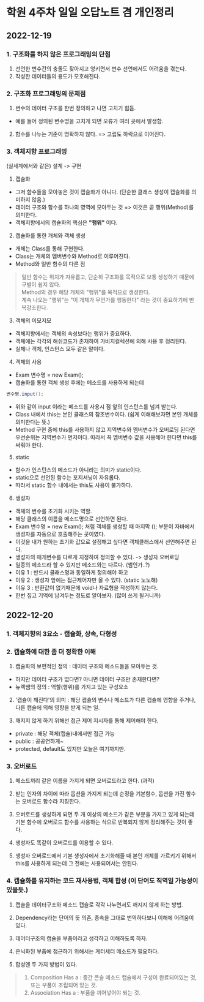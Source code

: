 # 학원 4주차 일일 오답노트 겸 개인정리

## 2022-12-19

### 1. 구조화를 하지 않은 프로그래밍의 단점

1. 선언한 변수간의 충돌도 잦아지고 엉키면서 변수 선언에서도 어려움을 겪는다.
2. 작성한 데이터들의 용도가 모호해진다.

### 2. 구조화 프로그래밍의 문제점

1. 변수의 데이터 구조를 한번 정의하고 나면 고치기 힘듬.
- 예를 들어 정의된 변수명을 고치게 되면 오류가 여러 곳에서 발생함.
2. 함수를 나누는 기준이 명확하지 않다. => 고립도 하락으로 이어진다.

### 3. 객체지향 프로그래밍
(실세계에서와 같은) 설계 -> 구현

1. 캡슐화

- 그저 함수들을 모아놓은 것이 캡슐화가 아니다. (단순한 클래스 생성이 캡슐화를 의미하지 않음.)
- 데이터 구조와 함수를 하나의 영역에 모아두는 것 => 이것은 곧 행위(Method)를 의미한다.
- 객체지향에서의 캡슐화의 핵심은 **"행위"** 이다.

2. 캡슐화를 통한 개체와 객체 생성

- 개체는 Class를 통해 구현한다.
- Class는 개체의 멤버변수와 Method로 이루어진다.
- Method와 일반 함수의 다른 점
> 일반 함수는 위치가 자유롭고, 단순히 구조화를 목적으로 보통 생성하기 때문에 구별이 쉽지 않다.<br>
> Method의 경우 해당 개체의 "행위"를 목적으로 생성한다.<br>
> 계속 나오는 "행위"는 "이 개체가 무언가를 행동한다" 라는 것이 중요하기에 반복강조한다.

3. 객체의 이모저모

- 객체지향에서는 객체의 속성보다는 행위가 중요하다.
- 객체에는 각각의 해쉬코드가 존재하여 가비지컬렉션에 의해 사용 후 정리된다.
- 실체나 객체, 인스턴스 모두 같은 말이다.

4. 객체의 사용 

- Exam 변수명 = new Exam();
- 캡슐화를 통한 객체 생성 후에는 메소드를 사용하게 되는데
``` java
변수명.input();
```
- 위와 같이 input 이라는 메소드를 사용시 점 앞의 인스턴스를 넘겨 받는다.
- Class 내에서 this는 본인 클래스의 참조변수이다. (쉽게 이해해보자면 본인 개체를 의미한다는 뜻.)
- Method 구현 중에 this를 사용하지 않고 지역변수와 멤버변수가 오버로딩 된다면 우선순위는 지역변수가 먼저이다. 따라서 꼭 멤버변수 값을 사용해야 한다면 this를 써줘야 한다.

5. static
- 함수가 인스턴스의 메소드가 아니라는 의미가 static이다.
- static으로 선언된 함수는 포지셔닝이 자유롭다.
- 따라서 static 함수 내에서는 this도 사용이 불가하다.

6. 생성자
- 객체의 변수를 초기화 시키는 역할.
- 해당 클래스의 이름을 메소드명으로 선언하면 된다.
- Exam 변수명 = new Exam(); 처럼 객체를 생성할 때 마지막 (); 부분이 자바에서 생성자를 자동으로 호출해주는 곳이였다.
- 이것을 내가 원하는 초기화 값으로 설정해고 싶다면 객체클래스에서 선언해주면 된다.
- 생성자의 매개변수를 다르게 지정하여 정의할 수 있다. -> 생성자 오버로딩
- 일종의 메소드라 할 수 있지만 메소드와는 다르다. (썸인가..?)
- 이유 1 : 반드시 클래스명과 동일하게 정의해야 하고
- 이유 2 : 생성자 앞에는 접근제어자만 올 수 있다. (static 노노해)
- 이유 3 : 반환값이 없기때문에 void나 자료형을 작성하지 않는다.
- 한번 짚고 기억에 남겨두는 정도로 알아보자. (많이 쓰게 될거니까)

## 2022-12-20

### 1. 객체지향의 3요소 - 캡슐화, 상속, 다형성

### 2. 캡슐화에 대한 좀 더 정확한 이해

1. 캡슐화의 보편적인 정의 : 데이터 구조와 메소드들을 모아두는 것.
- 하지만 데이터 구조가 없다면? 아니면 데이터 구조만 존재한다면?
- 뉴렉쌤의 정의 : 역할(행위)를 가지고 있는 구성요소

2. '캡슐이 깨진다'의 의미 : 해당 캡슐의 변수나 메소드가 다른 캡슐에 영향을 주거나, 다른 캡슐에 의해 영향을 받게 되는 일.

3. 깨지지 않게 하기 위해선 접근 제어 지시자를 통해 제어해야 한다.
- private : 해당 객체(캡슐)내에서만 접근 가능
- public : 공공연하게~
- protected, default도 있지만 오늘은 여기까지만.

### 3. 오버로드

1. 메소드끼리 같은 이름을 가지게 되면 오버로드라고 한다. (과적)

2. 받는 인자의 차이에 따라 옵션을 가지게 되는데 순정을 기본함수, 옵션을 가진 함수는 오버로드 함수라 지칭한다.

3. 오버로드를 생성하게 되면 두 개 이상의 메소드가 같은 부분을 가지고 있게 되는데 기본 함수에 오버로드 함수를 사용하는 식으로 반복되지 않게 정리해주는 것이 좋다.

4. 생성자도 똑같이 오버로드를 이용할 수 있다.

5. 생성자 오버로드에서 기본 생성자에서 초기화해줄 때 본인 개체를 가르키기 위해서 this를 사용하게 되는데
그 전에는 사용되어서는 안된다.

### 4. 캡슐화를 유지하는 코드 재사용법, 객체 합성 (이 단어도 직역일 가능성이 있을듯.)

1. 캡슐을 데이터구조와 메소드 캡슐로 각각 나누면서도 깨지지 않게 하는 방법.

2. Dependency라는 단어의 뜻 의존, 종속을 그대로 번역하다보니 이해에 어려움이 있다.

3. 데어터구조의 캡슐을 부품이라고 생각하고 이해하도록 하자.

4. 은닉화된 부품에 접근하기 위해서는 게터세터 메소드가 필요하다.

5. 합성엔 두 가지 방법이 있다.
> 1) Composition Has a : 중간 콘솔 메소드 캡슐에서 구성이 완료되어있는 것, 또는 부품이 조립되어 있는 것.
> 2) Association Has a : 부품을 끼어넣어야 되는 것.



